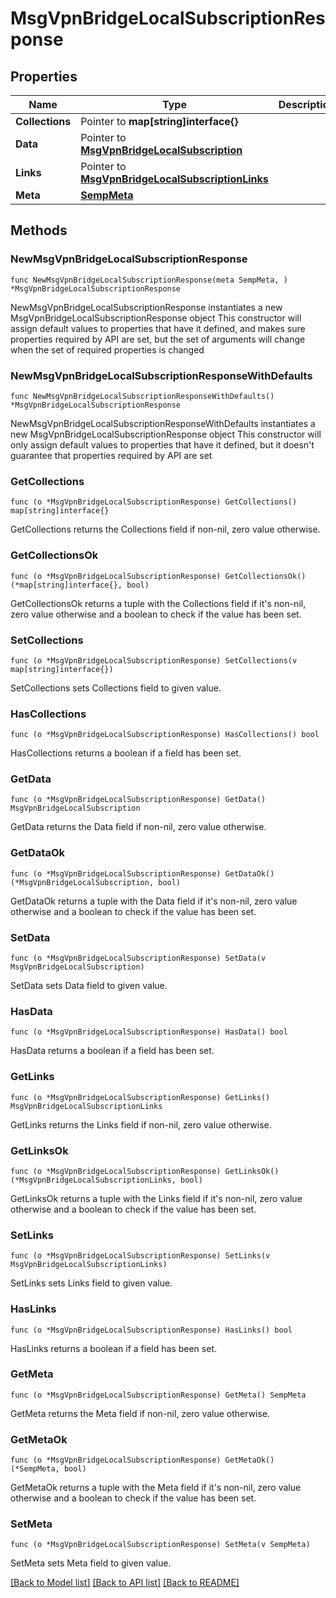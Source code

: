# MsgVpnBridgeLocalSubscriptionResponse

## Properties

Name | Type | Description | Notes
------------ | ------------- | ------------- | -------------
**Collections** | Pointer to **map[string]interface{}** |  | [optional] 
**Data** | Pointer to [**MsgVpnBridgeLocalSubscription**](MsgVpnBridgeLocalSubscription.md) |  | [optional] 
**Links** | Pointer to [**MsgVpnBridgeLocalSubscriptionLinks**](MsgVpnBridgeLocalSubscriptionLinks.md) |  | [optional] 
**Meta** | [**SempMeta**](SempMeta.md) |  | 

## Methods

### NewMsgVpnBridgeLocalSubscriptionResponse

`func NewMsgVpnBridgeLocalSubscriptionResponse(meta SempMeta, ) *MsgVpnBridgeLocalSubscriptionResponse`

NewMsgVpnBridgeLocalSubscriptionResponse instantiates a new MsgVpnBridgeLocalSubscriptionResponse object
This constructor will assign default values to properties that have it defined,
and makes sure properties required by API are set, but the set of arguments
will change when the set of required properties is changed

### NewMsgVpnBridgeLocalSubscriptionResponseWithDefaults

`func NewMsgVpnBridgeLocalSubscriptionResponseWithDefaults() *MsgVpnBridgeLocalSubscriptionResponse`

NewMsgVpnBridgeLocalSubscriptionResponseWithDefaults instantiates a new MsgVpnBridgeLocalSubscriptionResponse object
This constructor will only assign default values to properties that have it defined,
but it doesn't guarantee that properties required by API are set

### GetCollections

`func (o *MsgVpnBridgeLocalSubscriptionResponse) GetCollections() map[string]interface{}`

GetCollections returns the Collections field if non-nil, zero value otherwise.

### GetCollectionsOk

`func (o *MsgVpnBridgeLocalSubscriptionResponse) GetCollectionsOk() (*map[string]interface{}, bool)`

GetCollectionsOk returns a tuple with the Collections field if it's non-nil, zero value otherwise
and a boolean to check if the value has been set.

### SetCollections

`func (o *MsgVpnBridgeLocalSubscriptionResponse) SetCollections(v map[string]interface{})`

SetCollections sets Collections field to given value.

### HasCollections

`func (o *MsgVpnBridgeLocalSubscriptionResponse) HasCollections() bool`

HasCollections returns a boolean if a field has been set.

### GetData

`func (o *MsgVpnBridgeLocalSubscriptionResponse) GetData() MsgVpnBridgeLocalSubscription`

GetData returns the Data field if non-nil, zero value otherwise.

### GetDataOk

`func (o *MsgVpnBridgeLocalSubscriptionResponse) GetDataOk() (*MsgVpnBridgeLocalSubscription, bool)`

GetDataOk returns a tuple with the Data field if it's non-nil, zero value otherwise
and a boolean to check if the value has been set.

### SetData

`func (o *MsgVpnBridgeLocalSubscriptionResponse) SetData(v MsgVpnBridgeLocalSubscription)`

SetData sets Data field to given value.

### HasData

`func (o *MsgVpnBridgeLocalSubscriptionResponse) HasData() bool`

HasData returns a boolean if a field has been set.

### GetLinks

`func (o *MsgVpnBridgeLocalSubscriptionResponse) GetLinks() MsgVpnBridgeLocalSubscriptionLinks`

GetLinks returns the Links field if non-nil, zero value otherwise.

### GetLinksOk

`func (o *MsgVpnBridgeLocalSubscriptionResponse) GetLinksOk() (*MsgVpnBridgeLocalSubscriptionLinks, bool)`

GetLinksOk returns a tuple with the Links field if it's non-nil, zero value otherwise
and a boolean to check if the value has been set.

### SetLinks

`func (o *MsgVpnBridgeLocalSubscriptionResponse) SetLinks(v MsgVpnBridgeLocalSubscriptionLinks)`

SetLinks sets Links field to given value.

### HasLinks

`func (o *MsgVpnBridgeLocalSubscriptionResponse) HasLinks() bool`

HasLinks returns a boolean if a field has been set.

### GetMeta

`func (o *MsgVpnBridgeLocalSubscriptionResponse) GetMeta() SempMeta`

GetMeta returns the Meta field if non-nil, zero value otherwise.

### GetMetaOk

`func (o *MsgVpnBridgeLocalSubscriptionResponse) GetMetaOk() (*SempMeta, bool)`

GetMetaOk returns a tuple with the Meta field if it's non-nil, zero value otherwise
and a boolean to check if the value has been set.

### SetMeta

`func (o *MsgVpnBridgeLocalSubscriptionResponse) SetMeta(v SempMeta)`

SetMeta sets Meta field to given value.



[[Back to Model list]](../README.md#documentation-for-models) [[Back to API list]](../README.md#documentation-for-api-endpoints) [[Back to README]](../README.md)


